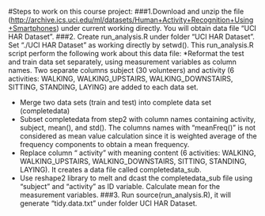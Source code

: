 
#Steps to work on this course project:
###1.Download and unzip the file (http://archive.ics.uci.edu/ml/datasets/Human+Activity+Recognition+Using+Smartphones) under current working directly. You will obtain data file “UCI HAR Dataset”.
###2. Create run_analysis.R under folder “UCI HAR Dataset”. Set “./UCI HAR Dataset” as working directly by setwd().
This run_analysis.R script perform the following work about this data file:
  *Reformat the test and train data set separately, using measurement variables as column names. Two separate columns subject (30 volunteers) and activity (6 activities: WALKING, WALKING_UPSTAIRS, WALKING_DOWNSTAIRS, SITTING, STANDING, LAYING) are added to each data set.
  * Merge two data sets (train and test) into complete data set (completedata)
  * Subset completedata from step2 with column names containing activity, subject, mean(), and std(). The columns names with   “meanFreq()” is not considered as mean value calculation since it is weighted average of the frequency components to obtain a mean frequency.
  * Replace column “ activity” with meaning content (6 activities: WALKING, WALKING_UPSTAIRS, WALKING_DOWNSTAIRS, SITTING, STANDING, LAYING). It creates a data file called completedata_sub.
  * Use reshape2 library to melt and dcast the completedata_sub file using “subject” and “activity” as ID variable. Calculate mean for the measurement variables. 
###3. Run source(run_analysis.R), it will generate “tidy.data.txt” under folder UCI HAR Dataset.



